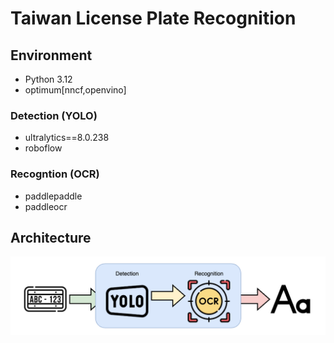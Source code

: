 # Taiwan License Plate Recognition

## Environment

- Python 3.12
- optimum[nncf,openvino]

### Detection (YOLO)

- ultralytics==8.0.238
- roboflow

### Recogntion (OCR)

- paddlepaddle
- paddleocr

## Architecture

![architecture](architecture.drawio.png)

##
